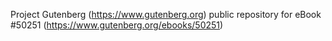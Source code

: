 Project Gutenberg (https://www.gutenberg.org) public repository for
eBook #50251 (https://www.gutenberg.org/ebooks/50251)
